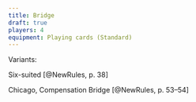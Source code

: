 ```yaml
---
title: Bridge
draft: true
players: 4
equipment: Playing cards (Standard)
---
```



Variants:

Six-suited [@NewRules, p. 38]

Chicago, Compensation Bridge [@NewRules, p. 53–54]
